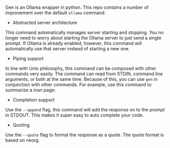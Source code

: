 Gen is an Ollama wrapper in python. 
This repo contains a number of improvement over the default `ollama` command:
* Abstracted server architecture

This command automatically manages server starting and stopping. You no longer need to worry about starting the Ollama server to just send a single prompt. If Ollama is already enabled, however, this command will automatically use that server instead of starting a new one. 
* Piping support

In line with Unix philosophy, this command can be composed with other commands very easily.
The command can read from STDIN, command line arguments, or both at the same time. 
Because of this, you can use `gen` in conjunction with other commands.
For example, use this command to summarize a man page:

* Completion support

Use the `--append` flag, this command will add the response on to the prompt in STDOUT. This makes it super easy to auto complete your code.
* Quoting

Use the `--quote` flag to format the response as a quote. The quote format is based on neorg.
